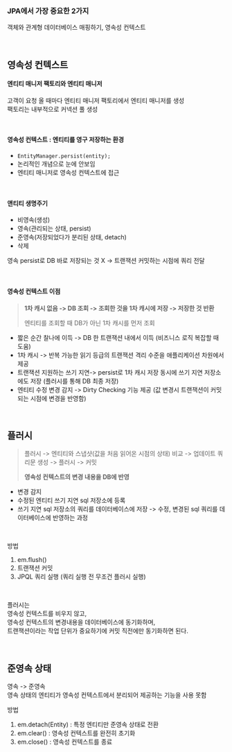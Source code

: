 ### JPA에서 가장 중요한 2가지
객체와 관계형 데이터베이스 매핑하기, 영속성 컨텍스트

<br>

## 영속성 컨텍스트
#### 엔티티 매니저 팩토리와 엔티티 매니저
고객이 요청 올 때마다 엔티티 매니저 팩토리에서 엔티티 매니저를 생성 <br>
팩토리는 내부적으로 커넥션 풀 생성

<br>

#### 영속성 컨텍스트 : 엔티티를 영구 저장하는 환경
- `EntityManager.persist(entity);`
- 논리적인 개념으로 눈에 안보임
- 엔티티 매니저로 영속성 컨텍스트에 접근

<br>

#### 앤티티 생명주기 
- 비영속(생성)
- 영속(관리되는 상태, persist)
- 준영속(저장되었다가 분리된 상태, detach)
- 삭제 

영속 persist로 DB 바로 저장되는 것 X -> 트랜잭션 커밋하는 시점에 쿼리 전달

<br>

#### 영속성 컨텍스트 이점
> **1차 캐시 없음 -> DB 조회 -> 조회한 것을 1차 캐시에 저장 -> 저장한 것 반환**
>
> 엔티티를 조회할 때 DB가 아닌 1차 캐시를 먼저 조회

- 짧은 순간 찰나에 이득 -> DB 한 트랜잭션 내에서 이득 (비즈니스 로직 복잡할 때 도움)
- 1차 캐시 -> 반복 가능한 읽기 등급의 트랜잭션 격리 수준을 애플리케이션 차원에서 제공
- 트랜잭션 지원하는 쓰기 지연-> persist로 1차 캐시 저장 동시에 쓰기 지연 저장소에도 저장 (플러시를 통해 DB 최종 저장)
- 엔티티 수정 변경 감지 -> Dirty Checking 기능 제공 (값 변경시 트랜잭션이 커밋되는 시점에 변경을 반영함)

<br>

## 플러시
> 플러시 -> 엔티티와 스냅샷(값을 처음 읽어온 시점의 상태) 비교 -> 업데이트 쿼리문 생성 -> 플러시 -> 커밋
>
> **영속성 컨텍스트의 변경 내용을 DB에 반영**
- 변경 감지
- 수정된 엔티티 쓰기 지연 sql 저장소에 등록
- 쓰기 지연 sql 저장소의 쿼리를 데이터베이스에 저장
-> 수정, 변경된 sql 쿼리를 데이터베이스에 반영하는 과정

<br>

방법
1.	em.flush()
2.	트랜잭션 커밋
3.	JPQL 쿼리 실행 (쿼리 실행 전 무조건 플러시 실행)

<br>

플러시는 <br> 
    영속성 컨텍스트를 비우지 않고, <br>
	영속성 컨텍스트의 변경내용을 데이터베이스에 동기화하며,<br>
	트랜잭션이라는 작업 단위가 중요하기에 커밋 직전에만 동기화하면 된다.

<br>

## 준영속 상태
영속 -> 준영속 <br>
영속 상태의 엔티티가 영속성 컨텍스트에서 분리되어 제공하는 기능을 사용 못함

방법
1.	em.detach(Entity) :  특정 엔티티만 준영속 상태로 전환
2.	em.clear() : 영속성 컨텍스트를 완전히 초기화
3.	em.close() : 영속성 컨텍스트를 종료